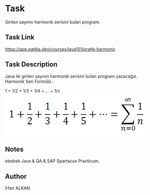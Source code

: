 # Task
Girilen sayının harmonik serisini bulan program.

## Task Link
https://app.patika.dev/courses/java101/pratik-harmonic

## Task Description
Java ile girilen sayının harmonik serisini bulan program yazacağız.
Harmonik Seri Formülü :

1 + 1/2 + 1/3 + 1/4 + ... + 1/n
![img.png](img.png)

## Notes
ebebek Java & QA & SAP Spartacus Practicum.

## Author
İrfan ALKAN
